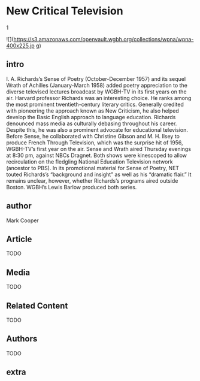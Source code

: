 # New Critical Television

1

![](https://s3.amazonaws.com/openvault.wgbh.org/collections/wpna/wpna-400x225.jp
g)

## intro

I. A. Richards’s Sense of Poetry (October-December 1957) and its sequel Wrath 
of Achilles (January-March 1958) added poetry appreciation to the diverse 
televised lectures broadcast by WGBH-TV in its first years on the air. Harvard 
professor Richards was an interesting choice. He ranks among the most prominent 
twentieth-century literary critics. Generally credited with pioneering the 
approach known as New Criticism, he also helped develop the Basic English 
approach to language education. Richards denounced mass media as culturally 
debasing throughout his career. Despite this, he was also a prominent advocate 
for educational television. Before Sense, he collaborated with Christine Gibson 
and M. H. Ilsey to produce French Through Television, which was the surprise 
hit of 1956, WGBH-TV’s first year on the air. Sense and Wrath aired Thursday 
evenings at 8:30 pm, against NBCs Dragnet. Both shows were kinescoped to allow 
recirculation on the fledgling National Education Television network (ancestor 
to PBS). In its promotional material for Sense of Poetry, NET touted Richards’s 
“background and insight” as well as his “dramatic flair.” It remains unclear, 
however, whether Richards’s programs aired outside Boston. WGBH’s Lewis Barlow 
produced both series. 

## author

Mark Cooper

## Article

TODO

## Media

TODO

## Related Content

TODO

## Authors

TODO

## extra